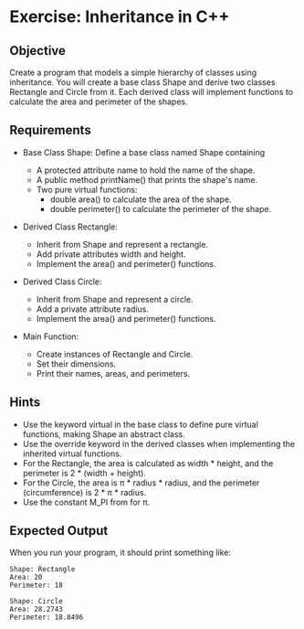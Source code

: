 # Exercise: Inheritance in C++

## Objective
Create a program that models a simple hierarchy of classes using inheritance. You will create a base class Shape and derive two classes Rectangle and Circle from it. Each derived class will implement functions to calculate the area and perimeter of the shapes.

## Requirements

- Base Class Shape: Define a base class named Shape containing
    - A protected attribute name to hold the name of the shape.
    - A public method printName() that prints the shape's name.
    - Two pure virtual functions:
        - double area() to calculate the area of the shape.
        - double perimeter() to calculate the perimeter of the shape.

- Derived Class Rectangle:
    - Inherit from Shape and represent a rectangle.
    - Add private attributes width and height.
    - Implement the area() and perimeter() functions.

- Derived Class Circle:
    - Inherit from Shape and represent a circle.
    - Add a private attribute radius.
    - Implement the area() and perimeter() functions.

- Main Function:
    - Create instances of Rectangle and Circle.
    - Set their dimensions.
    - Print their names, areas, and perimeters.

## Hints

- Use the keyword virtual in the base class to define pure virtual functions, making Shape an abstract class.
- Use the override keyword in the derived classes when implementing the inherited virtual functions.
- For the Rectangle, the area is calculated as width * height, and the perimeter is 2 * (width + height).
- For the Circle, the area is π * radius * radius, and the perimeter (circumference) is 2 * π * radius. 
- Use the constant M_PI from <cmath> for π.

## Expected Output
When you run your program, it should print something like:

```commandline
Shape: Rectangle
Area: 20
Perimeter: 18

Shape: Circle
Area: 28.2743
Perimeter: 18.8496
```
